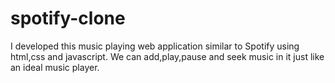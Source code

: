 # spotify-clone
I developed this music playing web application similar to Spotify using html,css and javascript.
We can add,play,pause and seek music in it just like an ideal music player.
